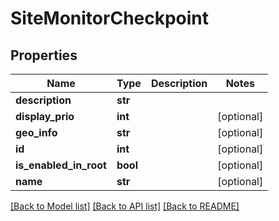 # SiteMonitorCheckpoint

## Properties
Name | Type | Description | Notes
------------ | ------------- | ------------- | -------------
**description** | **str** |  | 
**display_prio** | **int** |  | [optional] 
**geo_info** | **str** |  | [optional] 
**id** | **int** |  | [optional] 
**is_enabled_in_root** | **bool** |  | [optional] 
**name** | **str** |  | [optional] 

[[Back to Model list]](../README.md#documentation-for-models) [[Back to API list]](../README.md#documentation-for-api-endpoints) [[Back to README]](../README.md)


